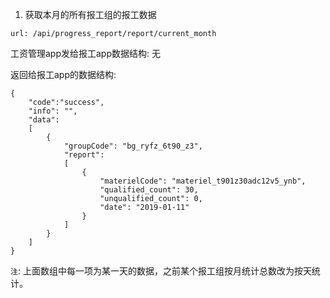 1) 获取本月的所有报工组的报工数据
```
url: /api/progress_report/report/current_month
```
工资管理app发给报工app数据结构: 无

返回给报工app的数据结构:
```
{
    "code":"success",
    "info": "",
    "data":
	[
		{
			"groupCode": "bg_ryfz_6t90_z3",
			"report":
			[
				{
					"materielCode": "materiel_t901z30adc12v5_ynb",
					"qualified_count": 30,
					"unqualified_count": 0,
					"date": "2019-01-11"
				}
			]
		}
	]
}
```

`注`: 上面数组中每一项为某一天的数据，之前某个报工组按月统计总数改为按天统计。